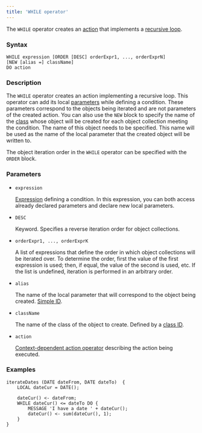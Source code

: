 ```yaml
---
title: 'WHILE operator'
---
```


The `WHILE` operator creates an [action](Actions.md) that implements a [recursive loop](Recursive_loop_WHILE_.md).

### Syntax

    WHILE expression [ORDER [DESC] orderExpr1, ..., orderExprN]
    [NEW [alias =] className]
    DO action

### Description

The `WHILE` operator creates an action implementing a recursive loop. This operator  can add its local [parameters](Actions.md) while defining a condition. These parameters correspond to the objects being iterated and are not parameters of the created action. You can also use the `NEW` block to specify the name of the [class](Classes.md) whose object will be created for each object collection meeting the condition. The name of this object needs to be specified. This name will be used as the name of the local parameter that the created object will be written to.

The object iteration order in the `WHILE` operator can be specified with the `ORDER` block.

### Parameters

- `expression`

    [Expression](Expression.md) defining a condition. In this expression, you can both access already declared parameters and declare new local parameters. 

- `DESC`

    Keyword. Specifies a reverse iteration order for object collections. 

- `orderExpr1, ..., orderExprK`

    A list of expressions that define the order in which object collections will be iterated over. To determine the order, first the value of the first expression is used; then, if equal, the value of the second is used, etc. If the list is undefined, iteration is performed in an arbitrary order.

- `alias`

    The name of the local parameter that will correspond to the object being created. [Simple ID](IDs.md#id-broken).

- `className`

    The name of the class of the object to create. Defined by a [class ID](IDs.md#classid-broken).

- `action`

    [Context-dependent action operator](Action_operator.md#contextdependent) describing the action being executed.

### Examples

```lsf
iterateDates (DATE dateFrom, DATE dateTo)  {
    LOCAL dateCur = DATE();

    dateCur() <- dateFrom;
    WHILE dateCur() <= dateTo DO {
        MESSAGE 'I have a date ' + dateCur();
        dateCur() <- sum(dateCur(), 1);
    }
}
```
